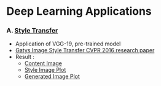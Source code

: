 # Deep Learning Applications

### A. [Style Transfer](https://github.com/soumya74/deep_learning/tree/main/style_transfer)
- Application of VGG-19, pre-trained model
- [Gatys Image Style Transfer CVPR 2016 research paper](https://www.cv-foundation.org/openaccess/content_cvpr_2016/papers/Gatys_Image_Style_Transfer_CVPR_2016_paper.pdf)
- Result :
  - [Content Image](https://github.com/soumya74/deep_learning/blob/main/style_transfer/content.jpg)
  - [Style Image Plot](https://github.com/soumya74/deep_learning/blob/main/style_transfer/style_plot.png)
  - [Generated Image Plot](https://github.com/soumya74/deep_learning/blob/main/style_transfer/gen_image.png)
